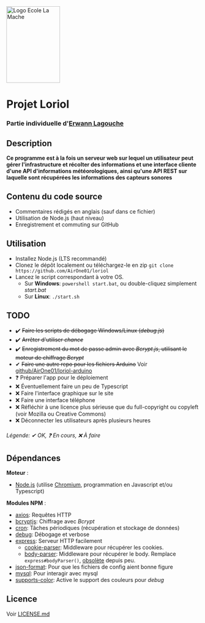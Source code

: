 <img src="https://www.ecolelamache.org/wp-content/uploads/2019/10/lamache-logo3.png" alt="Logo Ecole La Mache" title="Ecole La Mache" width="140" height="200"/>

# Projet Loriol
### Partie individuelle d'<u>Erwann Lagouche</u>
## Description
**Ce programme est à la fois un serveur web sur lequel un utilisateur peut gérer l'infrastructure et récolter des informations et une interface cliente d'une API d'informations météorologiques, ainsi qu'une API REST sur laquelle sont récupérées les informations des capteurs sonores**

## Contenu du code source
* Commentaires rédigés en anglais (sauf dans ce fichier)
* Utilisation de Node.js (haut niveau)
* Enregistrement et commuting sur GitHub

## Utilisation
* Installez Node.js (LTS recommandé)
* Clonez le dépôt localement ou téléchargez-le en zip
`git clone https://github.com/AirOne01/loriol`
* Lancez le script correspondant à votre OS.
   * Sur **Windows**: `powershell start.bat`, ou double-cliquez simplement *start.bat*
   * Sur **Linux**: `./start.sh`
   
## TODO
* ✔️ ~~Faire les scripts de débogage Windows/Linux (*debug.js*)~~
* ✔️ ~~Arrêter d'utiliser *chance*~~
* ✔️ ~~Enregistrement du mot de passe admin avec *Bcrypt.js*, utilisant le moteur de chiffrage *Bcrypt*~~
* ✔ ~~Faire une autre repo pour les fichiers Arduino~~ Voir [github/AirOne01/loriol-arduino](https://github.com/AirOne01/loriol-arduino)
* ❓ Préparer l'app pour le déploiement
* ❌ Éventuellement faire un peu de Typescript
* ❌ Faire l'interface graphique sur le site
* ❌ Faire une interface téléphone
* ❌ Réfléchir à une licence plus sérieuse que du full-copyright ou copyleft (voir Mozilla ou Creative Commons)
* ❌ Déconnecter les utilisateurs après plusieurs heures
###### Légende: ✔ *OK*, ❓ *En cours*, ❌ *À faire*

## Dépendances
**Moteur** :
* [Node.js](https://nodejs.org/fr/) (utilise [Chromium](https://fr.wikipedia.org/wiki/Chromium), programmation en Javascript et/ou Typescript)

**Modules NPM** :
* [axios](https://www.npmjs.com/package/axios): Requêtes HTTP
* [bcryptjs](https://www.npmjs.com/package/bcryptjs): Chiffrage avec *Bcrypt*
* [cron](https://www.npmjs.com/package.cron): Tâches périodiques (récupération et stockage de données)
* [debug](https://www.npmjs.com/package/debug): Débogage et verbose
* [express](https://www.npmjs.com/package/express): Serveur HTTP facilement
    * [cookie-parser](https://www.npmjs.com/package/cookie-parser): Middleware pour récupérer les cookies.
    * [body-parser](https://www.npmjs.com/package/body-parser): Middleware pour récupérer le body. Remplace `express#bodyParser()`, [obsolète](https://github.com/expressjs/body-parser/commit/b7420f8dc5c8b17a277c9e50d72bbaf3086a3900) depuis peu.
* [json-format](https://www.npmjs.com/package/json-format): Pour que les fichiers de config aient bonne figure
* [mysql](https://www.npmjs.com/package/mysql): Pour interagir avec mysql
* [supports-color](https://www.npmjs.com/package/supports-color): Active le support des couleurs pour *debug*

## Licence
Voir [LICENSE.md](./LICENSE.md)
